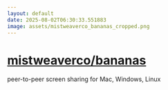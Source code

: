 ```yaml
---
layout: default
date: 2025-08-02T06:30:33.551883
image: assets/mistweaverco_bananas_cropped.png
---
```


# [mistweaverco/bananas](https://github.com/mistweaverco/bananas)

peer-to-peer screen sharing for Mac, Windows, Linux
